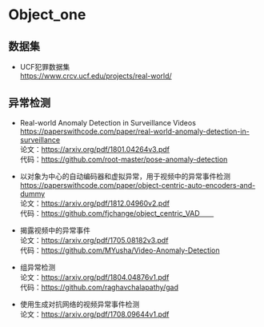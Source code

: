 # Object_one

## 数据集
* UCF犯罪数据集  
https://www.crcv.ucf.edu/projects/real-world/

## 异常检测 
* Real-world Anomaly Detection in Surveillance Videos  
https://paperswithcode.com/paper/real-world-anomaly-detection-in-surveillance  
论文：https://arxiv.org/pdf/1801.04264v3.pdf  
代码：https://github.com/root-master/pose-anomaly-detection

* 以对象为中心的自动编码器和虚拟异常，用于视频中的异常事件检测  
https://paperswithcode.com/paper/object-centric-auto-encoders-and-dummy  
论文：https://arxiv.org/pdf/1812.04960v2.pdf  
代码：https://github.com/fjchange/object_centric_VAD　　

* 揭露视频中的异常事件  
论文：https://arxiv.org/pdf/1705.08182v3.pdf  
代码：https://github.com/MYusha/Video-Anomaly-Detection

* 组异常检测  
论文：https://arxiv.org/pdf/1804.04876v1.pdf  
代码：https://github.com/raghavchalapathy/gad

* 使用生成对抗网络的视频异常事件检测  
论文：https://arxiv.org/pdf/1708.09644v1.pdf  
